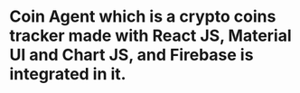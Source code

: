 # Coin Agent which is a crypto coins tracker made with React JS, Material UI and Chart JS, and Firebase is integrated in it.
